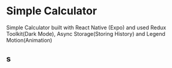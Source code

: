 # Simple Calculator
Simple Calculator built with React Native (Expo) and used Redux Toolkit(Dark Mode), Async Storage(Storing History) and Legend Motion(Animation)
## s
